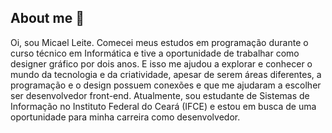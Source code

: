 ## About me 👋

Oi, sou Micael Leite. Comecei meus estudos em programação durante o curso técnico em Informática e tive a oportunidade de trabalhar como designer gráfico por dois anos. E isso me ajudou a explorar e conhecer o mundo da tecnologia e da criatividade, apesar de serem áreas diferentes, a programação e o design possuem conexões e que me ajudaram a escolher ser desenvolvedor front-end. Atualmente, sou estudante de Sistemas de Informação no Instituto Federal do Ceará (IFCE) e estou em busca de uma oportunidade para minha carreira como desenvolvedor.

<!--
**micaelleitee/micaelleitee** is a ✨ _special_ ✨ repository because its `README.md` (this file) appears on your GitHub profile.

Here are some ideas to get you started:

- 🔭 I’m currently working on ...
- 🌱 I’m currently learning ...
- 👯 I’m looking to collaborate on ...
- 🤔 I’m looking for help with ...
- 💬 Ask me about ...
- 📫 How to reach me: ...
- 😄 Pronouns: ...
- ⚡ Fun fact: ...
-->

